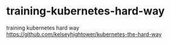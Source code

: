 # training-kubernetes-hard-way
training kubernetes hard way
https://github.com/kelseyhightower/kubernetes-the-hard-way
